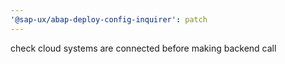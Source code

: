 ```yaml
---
'@sap-ux/abap-deploy-config-inquirer': patch
---
```


check cloud systems are connected before making backend call
